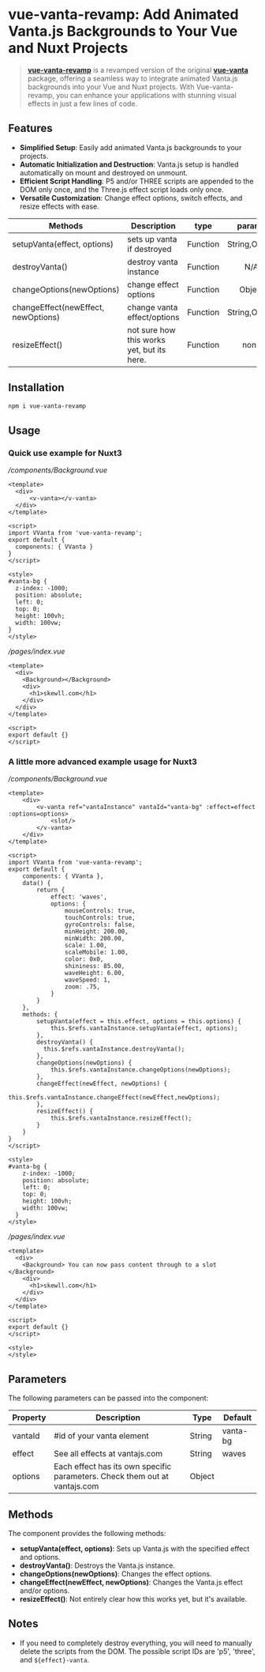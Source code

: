 # vue-vanta-revamp: Add Animated Vanta.js Backgrounds to Your Vue and Nuxt Projects

> **[vue-vanta-revamp](https://www.npmjs.com/package/vue-vanta-revamp)** is a revamped version of the original **[vue-vanta](https://www.npmjs.com/package/vue-vanta)** package, offering a seamless way to integrate animated Vanta.js backgrounds into your Vue and Nuxt projects. With Vue-vanta-revamp, you can enhance your applications with stunning visual effects in just a few lines of code.


## Features

- **Simplified Setup**: Easily add animated Vanta.js backgrounds to your projects.
- **Automatic Initialization and Destruction**: Vanta.js setup is handled automatically on mount and destroyed on unmount.
- **Efficient Script Handling**: P5 and/or THREE scripts are appended to the DOM only once, and the Three.js effect script loads only once.
- **Versatile Customization**: Change effect options, switch effects, and resize effects with ease.

|    Methods     |    Description   |   type   |	params	|
| -----------------  | ---------------- | :--------: | :----------: |
| setupVanta(effect, options) | sets up vanta if destroyed | Function | String,Object |
| destroyVanta()         | destroy vanta instance | Function | N/A |
| changeOptions(newOptions)         | change effect options | Function | Object |
| changeEffect(newEffect, newOptions)         | change vanta effect/options | Function | String,Object |
| resizeEffect()         | not sure how this works yet, but its here. | Function | none |   


## Installation
```bash
npm i vue-vanta-revamp
```

## Usage
### Quick use example for Nuxt3
_/components/Background.vue_
```vue
<template>
  <div>   
      <v-vanta></v-vanta>
  </div>
</template>

<script>
import VVanta from 'vue-vanta-revamp';
export default {
  components: { VVanta }
}
</script>

<style>
#vanta-bg {
  z-index: -1000;
  position: absolute;
  left: 0;
  top: 0;
  height: 100vh;
  width: 100vw;
}
</style>
```


_/pages/index.vue_
```vue
<template>
  <div>
    <Background></Background>
    <div>
      <h1>skewll.com</h1>
    </div>
  </div>
</template>

<script>
export default {}
</script>
```


### A little more advanced example usage for Nuxt3
_/components/Background.vue_
```vue
<template>
    <div>   
        <v-vanta ref="vantaInstance" vantaId="vanta-bg" :effect=effect :options=options>
            <slot/>
        </v-vanta>
    </div>
</template>
  
<script>
import VVanta from 'vue-vanta-revamp';
export default {
    components: { VVanta },
    data() {
        return {
            effect: 'waves',
            options: {
                mouseControls: true,
                touchControls: true,
                gyroControls: false,
                minHeight: 200.00,
                minWidth: 200.00,
                scale: 1.00,
                scaleMobile: 1.00,
                color: 0x0,
                shininess: 85.00,
                waveHeight: 6.00,
                waveSpeed: 1,
                zoom: .75,
            }
        }
    },
    methods: {
        setupVanta(effect = this.effect, options = this.options) {
            this.$refs.vantaInstance.setupVanta(effect, options);
        },
        destroyVanta() {
          this.$refs.vantaInstance.destroyVanta();
        },
        changeOptions(newOptions) {
            this.$refs.vantaInstance.changeOptions(newOptions);
        },
        changeEffect(newEffect, newOptions) {
            this.$refs.vantaInstance.changeEffect(newEffect,newOptions);
        },
        resizeEffect() {
            this.$refs.vantaInstance.resizeEffect();
        }
    }   
}
</script>
  
<style>
#vanta-bg {
    z-index: -1000;
    position: absolute;
    left: 0;
    top: 0;
    height: 100vh;
    width: 100vw;
  }
</style>

```


_/pages/index.vue_
```vue
<template>
  <div>
    <Background> You can now pass content through to a slot </Background>
    <div>
      <h1>skewll.com</h1>
    </div>
  </div>
</template>

<script>
export default {}
</script>

<style>
</style>
```
## Parameters

The following parameters can be passed into the component:

| Property | Description | Type | Default |
|----------|-------------|------|---------|
| vantaId  | #id of your vanta element | String | vanta-bg |
| effect   | See all effects at vantajs.com | String | waves |
| options  | Each effect has its own specific parameters. Check them out at vantajs.com | Object |  |

## Methods

The component provides the following methods:

- **setupVanta(effect, options)**: Sets up Vanta.js with the specified effect and options.
- **destroyVanta()**: Destroys the Vanta.js instance.
- **changeOptions(newOptions)**: Changes the effect options.
- **changeEffect(newEffect, newOptions)**: Changes the Vanta.js effect and/or options.
- **resizeEffect()**: Not entirely clear how this works yet, but it's available.

## Notes

- If you need to completely destroy everything, you will need to manually delete the scripts from the DOM. The possible script IDs are 'p5', 'three', and `${effect}-vanta`.
